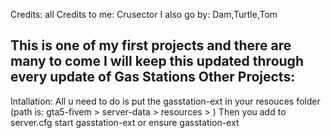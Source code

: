 Credits:
all Credits to me: Crusector
I also go by: Dam,Turtle,Tom

This is one of my first projects and there are many to come I will keep this updated through every update of Gas Stations
Other Projects:
- 


Intallation:
All u need to do is put the gasstation-ext in your resouces folder
(path is: gta5-fivem > server-data > resources > )
Then you add to server.cfg 
start gasstation-ext
or
ensure gasstation-ext